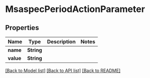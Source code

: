 # MsaspecPeriodActionParameter

## Properties

Name | Type | Description | Notes
------------ | ------------- | ------------- | -------------
**name** | **String** |  |
**value** | **String** |  |

[[Back to Model list]](./README.md#documentation-for-models) [[Back to API list]](./README.md#documentation-for-api-endpoints) [[Back to README]](../README.md)
